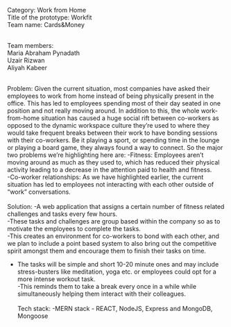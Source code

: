 Category: Work from Home</br>
Title of the prototype: Workfit </br>
Team name: Cards&Money </br></br>

Team members: </br>
Maria Abraham Pynadath </br>
Uzair Rizwan</br>
Aliyah Kabeer</br></br>

Problem: 
Given the current situation, most companies have asked their employees to work from home instead of being physically present in the office. This has led to employees spending most of their day seated in one position and not really moving around. In addition to this, the whole work-from-home situation has caused a huge social rift between co-workers as opposed to the dynamic workspace culture they’re used to where they would take frequent breaks between their work to have bonding sessions with their co-workers. Be it playing a sport, or spending time in the lounge or playing a board game, they always found a way to connect. So the major two problems we’re highlighting here are: 
-Fitness: Employees aren’t moving around as much as they used to, which has reduced their physical activity leading to a decrease in the attention paid to health and fitness. </br>
-Co-worker relationships: As we have highlighted earlier, the current situation has led to employees not interacting with each other outside of “work” conversations. 
</br></br>
Solution: 
-A web application that assigns a certain number of fitness related challenges and tasks every few hours.
</br>
-These tasks and challenges are group based within the company so as to motivate the employees to complete the tasks. </br>
-This creates an environment for co-workers to bond with each other, and we plan to include a point based system to also bring out the competitive spirit amongst them and encourage them to finish their tasks on time.</br>

- The tasks will be simple and short 10-20 minute ones and may include stress-busters like meditation, yoga etc. or employees could opt for a more intense workout task.</br> -This reminds them to take a break every once in a while while simultaneously helping them interact with their colleagues. </br></br>
Tech stack: 
-MERN stack - REACT, NodeJS, Express and MongoDB, Mongoose 
